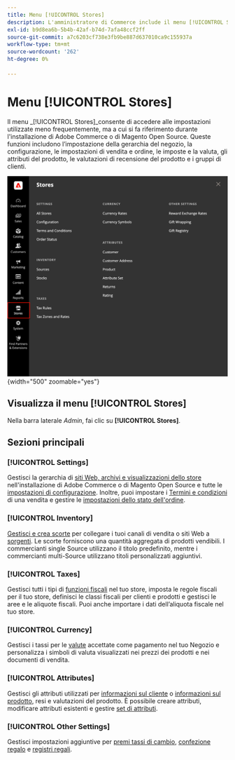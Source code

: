```yaml
---
title: Menu [!UICONTROL Stores]
description: L'amministratore di Commerce include il menu [!UICONTROL Stores], che fornisce l'accesso agli strumenti per l'impostazione della gerarchia del punto vendita, la configurazione, l'inventario, le imposte e gli attributi.
exl-id: b9d8ea6b-5b4b-42af-b74d-7afa48ccf2ff
source-git-commit: a7c6203cf738e3fb9be887d637010ca9c155937a
workflow-type: tm+mt
source-wordcount: '262'
ht-degree: 0%

---
```


# Menu [!UICONTROL Stores]

Il menu _[!UICONTROL Stores]_consente di accedere alle impostazioni utilizzate meno frequentemente, ma a cui si fa riferimento durante l&#39;installazione di Adobe Commerce o di Magento Open Source. Queste funzioni includono l’impostazione della gerarchia del negozio, la configurazione, le impostazioni di vendita e ordine, le imposte e la valuta, gli attributi del prodotto, le valutazioni di recensione del prodotto e i gruppi di clienti.

![Amministratore - Menu Archivi](./assets/stores-menu.png){width="500" zoomable="yes"}

## Visualizza il menu [!UICONTROL Stores]

Nella barra laterale _Admin_, fai clic su **[!UICONTROL Stores]**.

## Sezioni principali

### [!UICONTROL Settings]

Gestisci la gerarchia di [siti Web, archivi e visualizzazioni dello store](stores.md#store-and-site-structure) nell&#39;installazione di Adobe Commerce o di Magento Open Source e tutte le [impostazioni di configurazione](../configuration-reference/guide-overview.md). Inoltre, puoi impostare i [Termini e condizioni](terms-and-conditions.md) di una vendita e gestire le [impostazioni dello stato dell&#39;ordine](order-status.md#custom-order-status).

### [!UICONTROL Inventory]

[Gestisci e crea scorte](../inventory-management/introduction.md) per collegare i tuoi canali di vendita o siti Web a [sorgenti](../inventory-management/sources-manage.md). Le scorte forniscono una quantità aggregata di prodotti vendibili. I commercianti single Source utilizzano il titolo predefinito, mentre i commercianti multi-Source utilizzano titoli personalizzati aggiuntivi.

### [!UICONTROL Taxes]

Gestisci tutti i tipi di [funzioni fiscali](taxes.md) nel tuo store, imposta le regole fiscali per il tuo store, definisci le classi fiscali per clienti e prodotti e gestisci le aree e le aliquote fiscali. Puoi anche importare i dati dell’aliquota fiscale nel tuo store.

### [!UICONTROL Currency]

Gestisci i tassi per le [valute](currency.md) accettate come pagamento nel tuo Negozio e personalizza i simboli di valuta visualizzati nei prezzi dei prodotti e nei documenti di vendita.

### [!UICONTROL Attributes]

Gestisci gli attributi utilizzati per [informazioni sul cliente](../customers/attribute-properties.md) o [informazioni sul prodotto](../catalog/attribute-product-create.md), resi e valutazioni del prodotto. È possibile creare attributi, modificare attributi esistenti e gestire [set di attributi](../catalog/attribute-sets.md).

### [!UICONTROL Other Settings]

Gestisci impostazioni aggiuntive per [premi tassi di cambio](../merchandising-promotions/reward-exchange-rates.md), [confezione regalo](cart-configuration.md#gift-wrap) e [registri regali](../merchandising-promotions/gift-registries.md).
